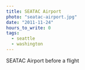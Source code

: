 ```yaml
---
title: SEATAC Airport
photo: "seatac-airport.jpg"
date: "2011-11-24"
hours_to_write: 0
tags:
  - seattle
  - washington
---
```


SEATAC Airport before a flight
